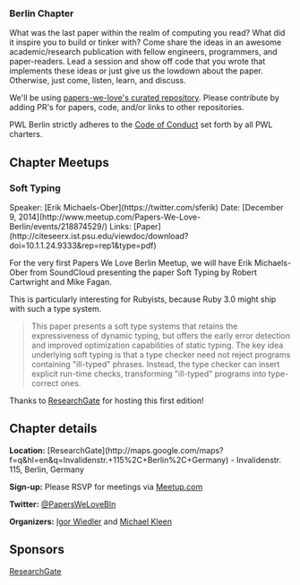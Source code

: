<article class="chapter">
<section class="primary">

# Berlin Chapter

What was the last paper within the realm of computing you read? What did it inspire you to build or tinker with? Come share the ideas in an awesome academic/research publication with fellow engineers, programmers, and paper-readers. Lead a session and show off code that you wrote that implements these ideas or just give us the lowdown about the paper. Otherwise, just come, listen, learn, and discuss.

We'll be using [papers-we-love's curated repository](https://github.com/papers-we-love/papers-we-love). Please contribute by adding PR's for papers, code, and/or links to other repositories.

PWL Berlin strictly adheres to the [Code of Conduct](https://github.com/papers-we-love/papers-we-love/blob/master/CODE_OF_CONDUCT.md) set forth by all PWL charters.

## Chapter Meetups

### Soft Typing
<span class="meta">
Speaker: [Erik Michaels-Ober](https://twitter.com/sferik)
Date: [December 9, 2014](http://www.meetup.com/Papers-We-Love-Berlin/events/218874529/)
Links: [Paper](http://citeseerx.ist.psu.edu/viewdoc/download?doi=10.1.1.24.9333&rep=rep1&type=pdf)
</span>

For the very first Papers We Love Berlin Meetup, we will have Erik Michaels-Ober from SoundCloud presenting the paper Soft Typing by Robert Cartwright and Mike Fagan.

This is particularly interesting for Rubyists, because Ruby 3.0 might ship with such a type system.

<blockquote>This paper presents a soft type systems that retains the expressiveness of dynamic typing, but offers the early error detection and improved optimization capabilities of static typing. The key idea underlying soft typing is that a type checker need not reject programs containing "ill-typed" phrases. Instead, the type checker can insert explicit run-time checks, transforming "ill-typed" programs into type-correct ones.</blockquote>

Thanks to [ResearchGate](http://www.researchgate.net/) for hosting this first edition!

</section>
<section class="secondary">
<h2>Chapter details</h2>
<p>
<strong>Location:</strong>
[ResearchGate](http://maps.google.com/maps?f=q&hl=en&q=Invalidenstr.+115%2C+Berlin%2C+Germany) - Invalidenstr. 115, Berlin, Germany
</p>
<p>
<strong>Sign-up:</strong>
Please RSVP for meetings via <a href="http://www.meetup.com/Papers-We-Love-Berlin/">Meetup.com</a>
</p>
<p>
<strong>Twitter:</strong>
<a href="https://twitter.com/PapersWeLoveBln">@PapersWeLoveBln</a>
</p>
<p>
<strong>Organizers:</strong>
<a href="https://twitter.com/igorwhiletrue">Igor Wiedler</a> and <a href="https://twitter.com/mkleen">Michael Kleen</a>
</p>
<h2>Sponsors</h2>
<p class="sponsor">
<a href="http://www.researchgate.net/">ResearchGate</a>
</p>
</section>
</article>
